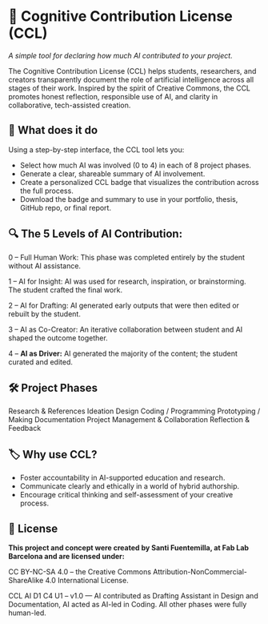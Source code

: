 # 🧠 Cognitive Contribution License (CCL)
*A simple tool for declaring how much AI contributed to your project.*

The Cognitive Contribution License (CCL) helps students, researchers, and creators transparently document the role of artificial intelligence across all stages of their work. Inspired by the spirit of Creative Commons, the CCL promotes honest reflection, responsible use of AI, and clarity in collaborative, tech-assisted creation.


## 🎯 What does it do
Using a step-by-step interface, the CCL tool lets you:

- Select how much AI was involved (0 to 4) in each of 8 project phases.
- Generate a clear, shareable summary of AI involvement.
- Create a personalized CCL badge that visualizes the contribution across the full process.
- Download the badge and summary to use in your portfolio, thesis, GitHub repo, or final report.

## 🔍 The 5 Levels of AI Contribution:

0 – Full Human Work:
This phase was completed entirely by the student without AI assistance.

1 – AI for Insight:
AI was used for research, inspiration, or brainstorming. The student crafted the final work.

2 – AI for Drafting:
AI generated early outputs that were then edited or rebuilt by the student.

3 – AI as Co-Creator:
An iterative collaboration between student and AI shaped the outcome together.

4 – **AI as Driver:**
AI generated the majority of the content; the student curated and edited.


## 🛠️ Project Phases
Research & References
Ideation
Design
Coding / Programming
Prototyping / Making
Documentation
Project Management & Collaboration
Reflection & Feedback

## 🏷️ Why use CCL?
- Foster accountability in AI-supported education and research.
- Communicate clearly and ethically in a world of hybrid authorship.
- Encourage critical thinking and self-assessment of your creative process.

## 📎 License
**This project and concept were created by Santi Fuentemilla, at Fab Lab Barcelona and are licensed under:**

CC BY-NC-SA 4.0 – the Creative Commons Attribution-NonCommercial-ShareAlike 4.0 International License.

CCL AI D1 C4 U1 – v1.0 — AI contributed as Drafting Assistant in Design and Documentation, AI acted as AI-led in Coding. All other phases were fully human-led.
